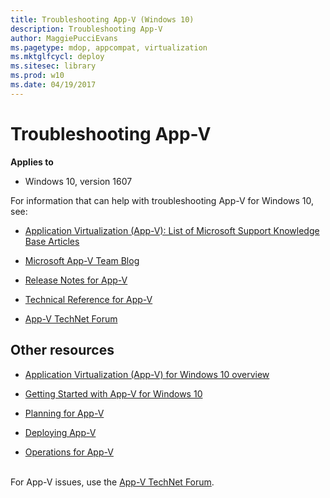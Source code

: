 ```yaml
---
title: Troubleshooting App-V (Windows 10)
description: Troubleshooting App-V
author: MaggiePucciEvans
ms.pagetype: mdop, appcompat, virtualization
ms.mktglfcycl: deploy
ms.sitesec: library
ms.prod: w10
ms.date: 04/19/2017
---
```



# Troubleshooting App-V

**Applies to**
-   Windows 10, version 1607

For information that can help with troubleshooting App-V for Windows 10, see:

- [Application Virtualization (App-V): List of Microsoft Support Knowledge Base Articles](https://social.technet.microsoft.com/wiki/contents/articles/14272.app-v-v5-x-list-of-microsoft-support-knowledge-base-articles.aspx)

- [Microsoft App-V Team Blog](https://blogs.technet.microsoft.com/appv/)

- [Release Notes for App-V](appv-release-notes-for-appv-for-windows.md)

- [Technical Reference for App-V](appv-technical-reference.md)

- [App-V TechNet Forum](https://social.technet.microsoft.com/Forums/en-US/home?forum=mdopappv)


## Other resources

-   [Application Virtualization (App-V) for Windows 10 overview](appv-for-windows.md)

-   [Getting Started with App-V for Windows 10](appv-getting-started.md)

-   [Planning for App-V](appv-planning-for-appv.md)

-   [Deploying App-V](appv-deploying-appv.md)

-   [Operations for App-V](appv-operations.md)



<br>For App-V issues, use the [App-V TechNet Forum](https://social.technet.microsoft.com/Forums/en-US/home?forum=mdopappv).
